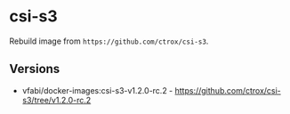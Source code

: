 # csi-s3

Rebuild image from `https://github.com/ctrox/csi-s3`.

## Versions

- vfabi/docker-images:csi-s3-v1.2.0-rc.2 - https://github.com/ctrox/csi-s3/tree/v1.2.0-rc.2
